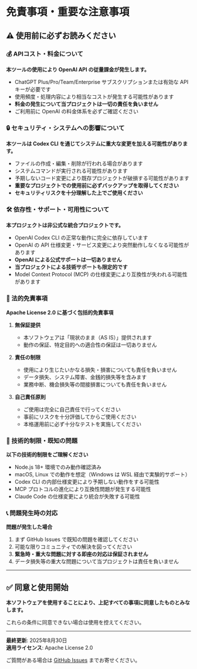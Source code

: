 # 免責事項・重要な注意事項

## ⚠️ 使用前に必ずお読みください

### 💰 APIコスト・料金について

**本ツールの使用により OpenAI API の従量課金が発生します。**

- ChatGPT Plus/Pro/Team/Enterprise サブスクリプションまたは有効な API キーが必要です
- 使用頻度・処理内容により相当なコストが発生する可能性があります
- **料金の発生について当プロジェクトは一切の責任を負いません**
- ご利用前に OpenAI の料金体系を必ずご確認ください

### 🔒 セキュリティ・システムへの影響について

**本ツールは Codex CLI を通じてシステムに重大な変更を加える可能性があります。**

- ファイルの作成・編集・削除が行われる場合があります
- システムコマンドが実行される可能性があります
- 予期しないコード変更により既存プロジェクトが破損する可能性があります
- **重要なプロジェクトでの使用前に必ずバックアップを取得してください**
- **セキュリティリスクを十分理解した上でご使用ください**

### 🛠️ 依存性・サポート・可用性について

**本プロジェクトは非公式な統合プロジェクトです。**

- OpenAI Codex CLI の正常な動作に完全に依存しています
- OpenAI の API 仕様変更・サービス変更により突然動作しなくなる可能性があります
- **OpenAI による公式サポートは一切ありません**
- **当プロジェクトによる技術サポートも限定的です**
- Model Context Protocol (MCP) の仕様変更により互換性が失われる可能性があります

### 📄 法的免責事項

**Apache License 2.0 に基づく包括的免責事項**

1. **無保証提供**
   - 本ソフトウェアは「現状のまま（AS IS）」提供されます
   - 動作の保証、特定目的への適合性の保証は一切ありません

2. **責任の制限**
   - 使用により生じたいかなる損失・損害についても責任を負いません
   - データ損失、システム障害、金銭的損失等を含みます
   - 業務中断、機会損失等の間接損害についても責任を負いません

3. **自己責任原則**
   - ご使用は完全に自己責任で行ってください
   - 事前にリスクを十分評価してからご使用ください
   - 本格運用前に必ず十分なテストを実施してください

### 🔧 技術的制限・既知の問題

**以下の技術的制限をご理解ください**

- Node.js 18+ 環境でのみ動作確認済み
- macOS, Linux での動作を想定（Windows は WSL 経由で実験的サポート）
- Codex CLI の内部仕様変更により予期しない動作をする可能性
- MCP プロトコルの進化により互換性問題が発生する可能性
- Claude Code の仕様変更により統合が失敗する可能性

### 📞 問題発生時の対応

**問題が発生した場合**

1. まず GitHub Issues で既知の問題を確認してください
2. 可能な限りコミュニティでの解決を図ってください  
3. **緊急時・重大な問題に対する即座の対応は保証されません**
4. データ損失等の重大な問題について当プロジェクトは責任を負いません

---

## ✅ 同意と使用開始

**本ソフトウェアを使用することにより、上記すべての事項に同意したものとみなします。**

これらの条件に同意できない場合は使用を控えてください。

---

**最終更新**: 2025年8月30日  
**適用ライセンス**: Apache License 2.0

ご質問がある場合は [GitHub Issues](https://github.com/goalseeklabs/codex-mcp-server/issues) までお寄せください。